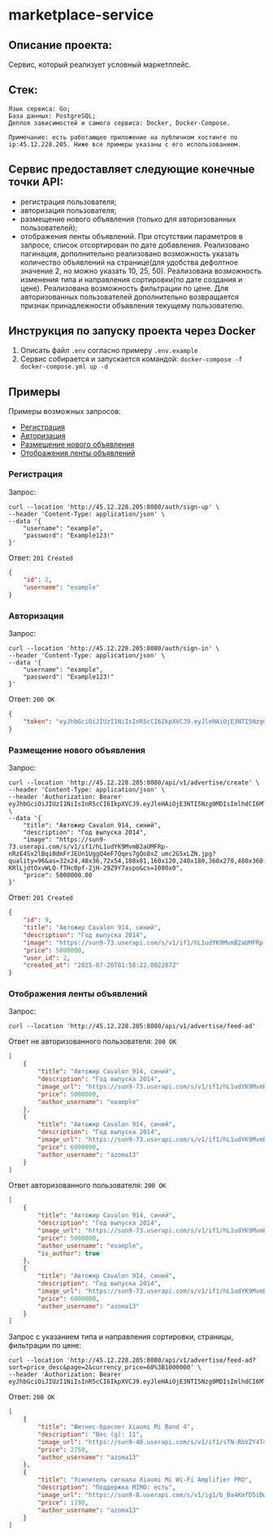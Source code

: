 # marketplace-service

## Описание проекта:
Сервис, который реализует условный маркетплейс. 

## Стек:
    Язык сервиса: Go;
    База данных: PostgreSQL;
    Деплоя зависимостей и самого сервиса: Docker, Docker-Compose.
`Примечание: есть работающее приложение на публичном хостинге по ip:45.12.228.205. Ниже все примеры указаны с его использованием.`

## Сервис предоставляет следующие конечные точки API:
- регистрация пользователя;
- авторизация пользователя; 
- размещение нового объявления (только для авторизованных пользователей);
- отображения ленты объявлений. При отсутствии параметров в запросе, список отсортирован по дате добавления. Реализовано пагинация, дополнительно реализовано возможность указать количество объявлений на странице(для удобства дефолтное значение 2, но можно указать 10, 25, 50). Реализована возможность изменения типа и направления сортировки(по дате создания и цене). Реализована возможность фильтрации по цене. Для авторизованных пользователей дополнительно возвращается признак принадлежности объявления текущему пользователю.

## Инструкция по запуску проекта через Docker
1. Описать файл `.env` согласно примеру `.env.example`
2. Сервис собирается и запускается командой:
`docker-compose -f docker-compose.yml up -d`

## Примеры
Примеры возможных запросов:
- [Регистрация](#sign-up)
- [Авторизация](#sign-in)
- [Размещение нового объявления](#create)
- [Отображения ленты объявлений](#feed-ad)

### Регистрация <a name="sign-up"></a>
Запрос:
```
curl --location 'http://45.12.228.205:8080/auth/sign-up' \
--header 'Content-Type: application/json' \
--data '{
    "username": "example",
    "password": "Example123!"
}'
```
Ответ: `201 Created`
```json
{
    "id": 2,
    "username": "example"
}
```

### Авторизация <a name="sign-in"></a>
Запрос:
```
curl --location 'http://45.12.228.205:8080/auth/sign-in' \
--header 'Content-Type: application/json' \
--data '{
    "username": "example",
    "password": "Example123!"
}'
```
Ответ: `200 OK`

```json
{
    "token": "eyJhbGciOiJIUzI1NiIsInR5cCI6IkpXVCJ9.eyJleHAiOjE3NTI5Nzg0MDIsImlhdCI6MTc1Mjk3NjYwMiwic3ViIjoidG9rZW4iLCJVc2VySWQiOjJ9.xPT6vp43FyYolQhadc73VwUN0sE4DIb7XqDLpCGYgOk"
}
```

### Размещение нового объявления <a name="create"></a>
Запрос:
```
curl --location 'http://45.12.228.205:8080/api/v1/advertise/create' \
--header 'Content-Type: application/json' \
--header 'Authorization: Bearer eyJhbGciOiJIUzI1NiIsInR5cCI6IkpXVCJ9.eyJleHAiOjE3NTI5Nzg0MDIsImlhdCI6MTc1Mjk3NjYwMiwic3ViIjoidG9rZW4iLCJVc2VySWQiOjJ9.xPT6vp43FyYolQhadc73VwUN0sE4DIb7XqDLpCGYgOk' \
--data '{
    "title": "Автожир Cavalon 914, синий",
    "description": "Год выпуска 2014",
    "image": "https://sun9-73.userapi.com/s/v1/if1/hL1udYK9MvmB2aUMFRp-nRzE4Sx2lBqi0dmFrJEUn1UggQ4eF7Qqes7gQo8xZ_umc2G5xLZN.jpg?quality=96&as=32x24,48x36,72x54,108x81,160x120,240x180,360x270,480x360,540x405,640x480,720x540,1080x810,1280x960,1440x1080,2000x1500&from=bu&u=5dsrWc-KRlLjdtOxvWLQ-fTHc0pf-2jH-29Z9Y7aspo&cs=1080x0",
    "price": 5000000.00
}'
```
Ответ: `201 Created`
```json
{
    "id": 9,
    "title": "Автожир Cavalon 914, синий",
    "description": "Год выпуска 2014",
    "image": "https://sun9-73.userapi.com/s/v1/if1/hL1udYK9MvmB2aUMFRp-nRzE4Sx2lBqi0dmFrJEUn1UggQ4eF7Qqes7gQo8xZ_umc2G5xLZN.jpg?quality=96&as=32x24,48x36,72x54,108x81,160x120,240x180,360x270,480x360,540x405,640x480,720x540,1080x810,1280x960,1440x1080,2000x1500&from=bu&u=5dsrWc-KRlLjdtOxvWLQ-fTHc0pf-2jH-29Z9Y7aspo&cs=1080x0",
    "price": 5000000,
    "user_id": 2,
    "created_at": "2025-07-20T01:58:22.002287Z"
}
```

### Отображения ленты объявлений <a name="feed-ad"></a>
Запрос:
```
curl --location 'http://45.12.228.205:8080/api/v1/advertise/feed-ad'
```
Ответ не авторизованного пользователя: `200 OK`
```json
[
    {
        "title": "Автожир Cavalon 914, синий",
        "description": "Год выпуска 2014",
        "image_url": "https://sun9-73.userapi.com/s/v1/if1/hL1udYK9MvmB2aUMFRp-nRzE4Sx2lBqi0dmFrJEUn1UggQ4eF7Qqes7gQo8xZ_umc2G5xLZN.jpg?quality=96&as=32x24,48x36,72x54,108x81,160x120,240x180,360x270,480x360,540x405,640x480,720x540,1080x810,1280x960,1440x1080,2000x1500&from=bu&u=5dsrWc-KRlLjdtOxvWLQ-fTHc0pf-2jH-29Z9Y7aspo&cs=1080x0",
        "price": 5000000,
        "author_username": "example"
    },
    {
        "title": "Автожир Cavalon 914, синий",
        "description": "Год выпуска 2014",
        "image_url": "https://sun9-73.userapi.com/s/v1/if1/hL1udYK9MvmB2aUMFRp-nRzE4Sx2lBqi0dmFrJEUn1UggQ4eF7Qqes7gQo8xZ_umc2G5xLZN.jpg?quality=96&as=32x24,48x36,72x54,108x81,160x120,240x180,360x270,480x360,540x405,640x480,720x540,1080x810,1280x960,1440x1080,2000x1500&from=bu&u=5dsrWc-KRlLjdtOxvWLQ-fTHc0pf-2jH-29Z9Y7aspo&cs=1080x0",
        "price": 6000000,
        "author_username": "azoma13"
    }
]
```
Ответ авторизованного пользователя: `200 OK`
```json 
[
    {
        "title": "Автожир Cavalon 914, синий",
        "description": "Год выпуска 2014",
        "image_url": "https://sun9-73.userapi.com/s/v1/if1/hL1udYK9MvmB2aUMFRp-nRzE4Sx2lBqi0dmFrJEUn1UggQ4eF7Qqes7gQo8xZ_umc2G5xLZN.jpg?quality=96&as=32x24,48x36,72x54,108x81,160x120,240x180,360x270,480x360,540x405,640x480,720x540,1080x810,1280x960,1440x1080,2000x1500&from=bu&u=5dsrWc-KRlLjdtOxvWLQ-fTHc0pf-2jH-29Z9Y7aspo&cs=1080x0",
        "price": 5000000,
        "author_username": "example",
        "is_author": true
    },
    {
        "title": "Автожир Cavalon 914, синий",
        "description": "Год выпуска 2014",
        "image_url": "https://sun9-73.userapi.com/s/v1/if1/hL1udYK9MvmB2aUMFRp-nRzE4Sx2lBqi0dmFrJEUn1UggQ4eF7Qqes7gQo8xZ_umc2G5xLZN.jpg?quality=96&as=32x24,48x36,72x54,108x81,160x120,240x180,360x270,480x360,540x405,640x480,720x540,1080x810,1280x960,1440x1080,2000x1500&from=bu&u=5dsrWc-KRlLjdtOxvWLQ-fTHc0pf-2jH-29Z9Y7aspo&cs=1080x0",
        "price": 6000000,
        "author_username": "azoma13"
    }
]
```
Запрос с указанием типа и направления сортировки, страницы, фильтрации по цене:
```
curl --location 'http://45.12.228.205:8080/api/v1/advertise/feed-ad?sort=price_desc&page=2&currency_price=60%3B1000000' \
--header 'Authorization: Bearer eyJhbGciOiJIUzI1NiIsInR5cCI6IkpXVCJ9.eyJleHAiOjE3NTI5Nzg0MDIsImlhdCI6MTc1Mjk3NjYwMiwic3ViIjoidG9rZW4iLCJVc2VySWQiOjJ9.xPT6vp43FyYolQhadc73VwUN0sE4DIb7XqDLpCGYgOk'
```
Ответ: `200 OK`
```json 
[
    {
        "title": "Фитнес-браслет Xiaomi Mi Band 4",
        "description": "Вес (g): 11",
        "image_url": "https://sun9-48.userapi.com/s/v1/if1/sTN-RbVZY4T4V4TFPj4E76l_cencxkmO9DI1m3D0QHLVu2iKCX6-JwWmY6fDOkTUemwZqv_S.jpg?quality=96&as=32x21,48x32,72x48,108x72,160x107,240x160,360x240,480x320,540x360,604x403&from=bu&cs=604x0",
        "price": 2750,
        "author_username": "azoma13"
    },
    {
        "title": "Усилитель сигнала Xiaomi Mi Wi-Fi Amplifier PRO",
        "description": "Поддержка MIMO: есть",
        "image_url": "https://sun9-8.userapi.com/s/v1/ig1/b_Ba4KmfD5iDw-dmjRhp1TSRC7JRPwUSoTcw3vyuh61fuTZXgfbFNxkbdKOlNwxDLElFpRqV.jpg?quality=96&as=32x32,48x48,72x72,108x108,160x160,240x240,360x360,480x480,500x500&from=bu&u=IiUh3yyYsUpmTcKxeYXalLKaus8WKminhs6GKN3z-8o&cs=500x0",
        "price": 1190,
        "author_username": "azoma13"
    }
]
```